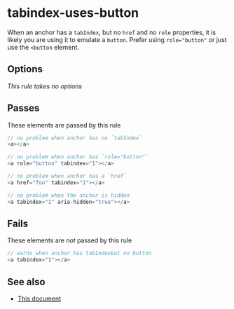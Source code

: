 # tabindex-uses-button


When an anchor has a `tabIndex`, but no `href` and no `role` properties,
it is likely you are using it to emulate a `button`.  Prefer using `role="button"`
or just use the `<button` element.


## Options

*This rule takes no options*

## Passes

These elements are passed by this rule
```js
// no problem when anchor has no `tabIndex`
<a></a>

// no problem when anchor has `role="button"`
<a role="button" tabindex="1"></a>

// no problem when anchor has a `href`
<a href="foo" tabindex="1"></a>

// no problem when the anchor is hidden
<a tabindex="1" aria-hidden="true"></a>
```

## Fails

These elements are *not* passed by this rule
```js
// warns when anchor has tabIndexbut no button
<a tabindex="1"></a>
```

## See also

 - [This document](https://developer.mozilla.org/en-US/docs/Web/Accessibility/ARIA/ARIA_Techniques/Using_the_button_role)